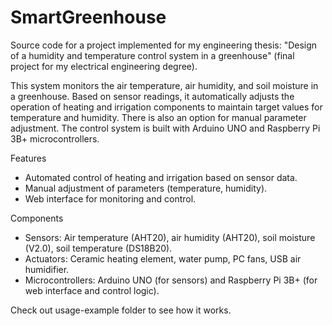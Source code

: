 # SmartGreenhouse
Source code for a project implemented for my engineering thesis: "Design of a humidity and temperature control system in a greenhouse" (final project for my electrical engineering degree).

This system monitors the air temperature, air humidity, and soil moisture in a greenhouse. Based on sensor readings, it automatically adjusts the operation of heating and irrigation components to maintain target values for temperature and humidity. There is also an option for manual parameter adjustment. The control system is built with Arduino UNO and Raspberry Pi 3B+ microcontrollers.

Features
- Automated control of heating and irrigation based on sensor data.
- Manual adjustment of parameters (temperature, humidity).
- Web interface for monitoring and control.

Components
- Sensors: Air temperature (AHT20), air humidity (AHT20), soil moisture (V2.0), soil temperature (DS18B20).
- Actuators: Ceramic heating element, water pump, PC fans, USB air humidifier.
- Microcontrollers: Arduino UNO (for sensors) and Raspberry Pi 3B+ (for web interface and control logic).

Check out usage-example folder to see how it works.
